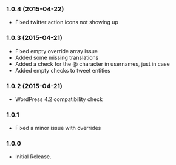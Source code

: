 ### 1.0.4 (2015-04-22)

- Fixed twitter action icons not showing up

### 1.0.3 (2015-04-21)

- Fixed empty override array issue
- Added some missing translations
- Added a check for the @ character in usernames, just in case
- Added empty checks to tweet entities

### 1.0.2 (2015-04-21)

- WordPress 4.2 compatibility check

### 1.0.1

- Fixed a minor issue with overrides

### 1.0.0

- Initial Release.
